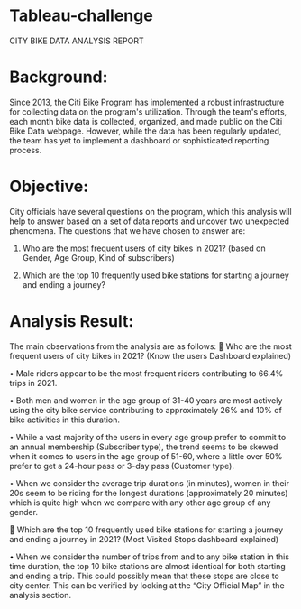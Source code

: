 # Tableau-challenge
CITY BIKE DATA ANALYSIS REPORT

# Background:
Since 2013, the Citi Bike Program has implemented a robust infrastructure for collecting data on the program's utilization. Through the team's efforts, each month bike data is collected, organized, and made public on the Citi Bike Data webpage.
However, while the data has been regularly updated, the team has yet to implement a dashboard or sophisticated reporting process. 
# Objective:
City officials have several questions on the program, which this analysis will help to answer based on a set of data reports and uncover two unexpected phenomena.
The questions that we have chosen to answer are:
1.	Who are the most frequent users of city bikes in 2021? (based on Gender, Age Group, Kind of subscribers)

2.	Which are the top 10 frequently used bike stations for starting a journey and ending a journey?

# Analysis Result:
The main observations from the analysis are as follows:
	Who are the most frequent users of city bikes in 2021?                                                        (Know the users Dashboard explained)

•	Male riders appear to be the most frequent riders contributing to 66.4% trips in 2021. 

•	Both men and women in the age group of 31-40 years are most actively using the city bike service contributing to approximately 26% and 10% of bike activities in this duration.

•	While a vast majority of the users in every age group prefer to commit to an annual membership (Subscriber type), the trend seems to be skewed when it comes to users in the age group of 51-60, where a little over 50% prefer to get a 24-hour pass or 3-day pass (Customer type).

•	When we consider the average trip durations (in minutes), women in their 20s seem to be riding for the longest durations (approximately 20 minutes) which is quite high when we compare with any other age group of any gender.
 
	Which are the top 10 frequently used bike stations for starting a journey and ending a journey in 2021? (Most Visited Stops dashboard explained)

•	When we consider the number of trips from and to any bike station in this time duration, the top 10 bike stations are almost identical for both starting and ending a trip. This could possibly mean that these stops are close to city center. This can be verified by looking at the “City Official Map” in the analysis section.

